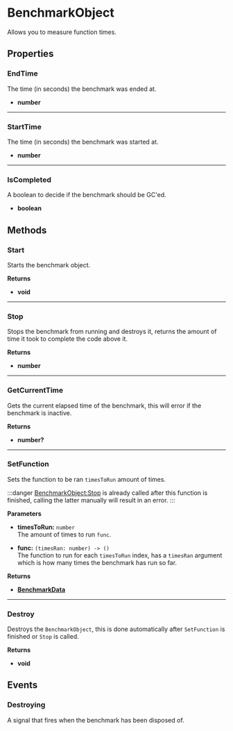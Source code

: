 # BenchmarkObject

Allows you to measure function times.

## Properties

### EndTime

The time (in seconds) the benchmark was ended at.

* **number**

---

### StartTime

The time (in seconds) the benchmark was started at.

* **number**

---

### IsCompleted

A boolean to decide if the benchmark should be GC'ed.

* **boolean**

## Methods

### Start

Starts the benchmark object.

**Returns**

* **void**

---

### Stop

Stops the benchmark from running and destroys it, returns the amount of time it took to complete the code above it.

**Returns**

* **number**

---

### GetCurrentTime

Gets the current elapsed time of the benchmark, this will error if the benchmark is inactive.

**Returns**

* **number?**

---

### SetFunction

Sets the function to be ran `timesToRun` amount of times.

:::danger
[BenchmarkObject:Stop](#stop) is already called after this function is finished, calling the latter manually will result in an error.
:::


**Parameters**

* **timesToRun:** `number`\
The amount of times to run `func`.

* **func:** `(timesRan: number) -> ()`\
The function to run for each `timesToRun` index, has a `timesRan` argument which is how many times the benchmark has run so far.

**Returns**

* **[BenchmarkData](/api/libraries/benchmark#benchmarkdata)**

---

### Destroy

Destroys the `BenchmarkObject`, this is done automatically after `SetFunction` is finished or `Stop` is called.

**Returns**

* **void**

## Events

### Destroying

A signal that fires when the benchmark has been disposed of.